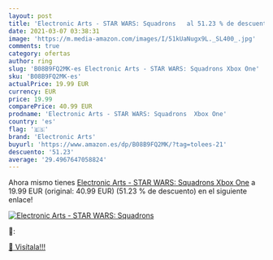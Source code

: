 ```yaml
---
layout: post
title: 'Electronic Arts - STAR WARS: Squadrons   al 51.23 % de descuento'
date: 2021-03-07 03:38:31
image: 'https://m.media-amazon.com/images/I/51kUaNugx9L._SL400_.jpg'
comments: true
category: ofertas
author: ring
slug: 'B08B9FQ2MK-es Electronic Arts - STAR WARS: Squadrons Xbox One'
sku: 'B08B9FQ2MK-es'
actualPrice: 19.99 EUR
currency: EUR
price: 19.99
comparePrice: 40.99 EUR
prodname: 'Electronic Arts - STAR WARS: Squadrons  Xbox One'
country: 'es'
flag: '🇪🇸'
brand: 'Electronic Arts'
buyurl: 'https://www.amazon.es/dp/B08B9FQ2MK/?tag=tolees-21'
descuento: '51.23'
average: '29.4967647058824'
---
```


Ahora mismo tienes [Electronic Arts - STAR WARS: Squadrons  Xbox One](https://www.amazon.es/dp/B08B9FQ2MK/?tag=tolees-21) a 19.99 EUR (original: 40.99 EUR) (51.23 %  de descuento) en el siguiente enlace!

[![Electronic Arts - STAR WARS: Squadrons  ](https://m.media-amazon.com/images/I/51kUaNugx9L._SL400_.jpg)](https://www.amazon.es/dp/B08B9FQ2MK/?tag=tolees-21)

🔎:


[🛒 Visítala!!!](https://www.amazon.es/dp/B08B9FQ2MK/?tag=tolees-21)

